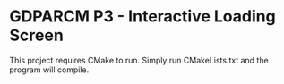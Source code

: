 # GDPARCM P3 - Interactive Loading Screen
This project requires CMake to run. Simply run CMakeLists.txt and the program will compile.